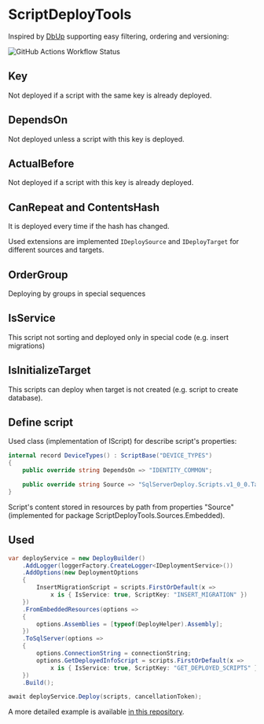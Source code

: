 # ScriptDeployTools
Inspired by [DbUp](https://github.com/DbUp/DbUp) supporting easy filtering, ordering and versioning:

![GitHub Actions Workflow Status](https://img.shields.io/github/actions/workflow/status/Tsaritsin/script-deploy-tools/tagged.yml?branch=main)

## Key
Not deployed if a script with the same key is already deployed.

## DependsOn
Not deployed unless a script with this key is deployed.

## ActualBefore
Not deployed if a script with this key is already deployed.

## CanRepeat and ContentsHash
It is deployed every time if the hash has changed.

Used extensions are implemented `IDeploySource` and `IDeployTarget`
for different sources and targets.

## OrderGroup
Deploying by groups in special sequences

## IsService
This script not sorting and deployed only in special code (e.g. insert migrations)

## IsInitializeTarget
This scripts can deploy when target is not created (e.g. script to create database).

## Define script

Used class (implementation of IScript) for describe script's properties: 
```csharp
internal record DeviceTypes() : ScriptBase("DEVICE_TYPES")
{
    public override string DependsOn => "IDENTITY_COMMON";

    public override string Source => "SqlServerDeploy.Scripts.v1_0_0.Tables.DeviceTypes.sql";
}
```
Script's content stored in resources by path from properties "Source" (implemented for package
ScriptDeployTools.Sources.Embedded).

## Used
```csharp
var deployService = new DeployBuilder()
    .AddLogger(loggerFactory.CreateLogger<IDeploymentService>())
    .AddOptions(new DeploymentOptions
    {
        InsertMigrationScript = scripts.FirstOrDefault(x =>
            x is { IsService: true, ScriptKey: "INSERT_MIGRATION" })
    })
    .FromEmbeddedResources(options =>
    {
        options.Assemblies = [typeof(DeployHelper).Assembly];
    })
    .ToSqlServer(options =>
    {
        options.ConnectionString = connectionString;
        options.GetDeployedInfoScript = scripts.FirstOrDefault(x =>
            x is { IsService: true, ScriptKey: "GET_DEPLOYED_SCRIPTS" });
    })
    .Build();

await deployService.Deploy(scripts, cancellationToken);
```
A more detailed example is available [in this repository](https://github.com/Tsaritsin/script-deploy-tools/tree/main/Samples/SqlServerDeploy).
